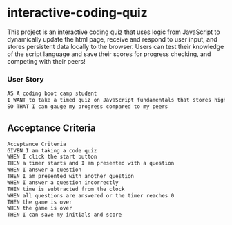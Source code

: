 # interactive-coding-quiz
This project is an interactive coding quiz that uses logic from JavaScript to dynamically update the 
html page, receive and respond to user input, and stores persistent data locally to the browser. Users can 
test their knowledge of the script language and save their scores for progress checking, and competing with 
their peers!

### User Story
```md
AS A coding boot camp student
I WANT to take a timed quiz on JavaScript fundamentals that stores high scores
SO THAT I can gauge my progress compared to my peers
```

## Acceptance Criteria
```md
Acceptance Criteria
GIVEN I am taking a code quiz
WHEN I click the start button
THEN a timer starts and I am presented with a question
WHEN I answer a question
THEN I am presented with another question
WHEN I answer a question incorrectly
THEN time is subtracted from the clock
WHEN all questions are answered or the timer reaches 0
THEN the game is over
WHEN the game is over
THEN I can save my initials and score
```
